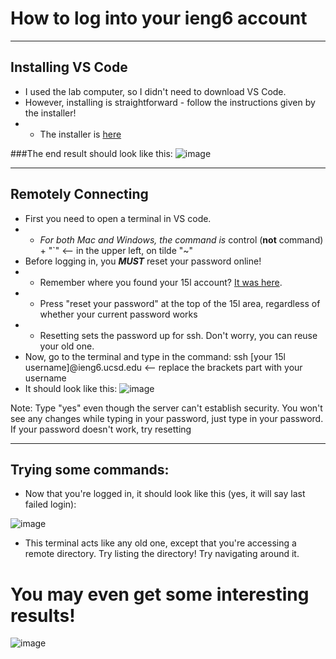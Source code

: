 # How to log into your ieng6 account

***

## Installing VS Code
- I used the lab computer, so I didn't need to download VS Code. 
- However, installing is straightforward - follow the instructions given by the installer!
- * The installer is [here](https://code.visualstudio.com/Download)

###The end result should look like this:
![image](https://user-images.githubusercontent.com/43625295/215300075-c5591934-a5bb-4fc7-a361-54659e65371e.png)


***

## Remotely Connecting
- First you need to open a terminal in VS code. 
-  * _For both Mac and Windows, the command is_ control (**not** command) + "\`" <-- in the upper left, on tilde "~"
- Before logging in, you _**MUST**_ reset your password online!
-  * Remember where you found your 15l account? [It was here](https://jpolitz.github.io/cse-15l-lab-report/index.html).
-  * Press "reset your password" at the top of the 15l area, regardless of whether your current password works
-  * Resetting sets the password up for ssh. Don't worry, you can reuse your old one.
- Now, go to the terminal and type in the command: ssh [your 15l username]@ieng6.ucsd.edu <-- replace the brackets part with your username
- It should look like this:
![image](https://user-images.githubusercontent.com/43625295/211910009-765fcbab-e838-42c1-b14a-3b1d8f6fdcc4.png)


Note: Type "yes" even though the server can't establish security. You won't see any changes while typing in your password, just type in your password. If your password doesn't work, try resetting


***


## Trying some commands:

- Now that you're logged in, it should look like this (yes, it will say last failed login):

![image](https://user-images.githubusercontent.com/43625295/211909592-bbaaec64-621c-46fd-b519-ea1a25589f7d.png)

- This terminal acts like any old one, except that you're accessing a remote directory. Try listing the directory! Try navigating around it.


# You may even get some interesting results!

![image](https://user-images.githubusercontent.com/43625295/211910481-b13246e6-585b-47e7-9620-ba6e7ef32b54.png)



